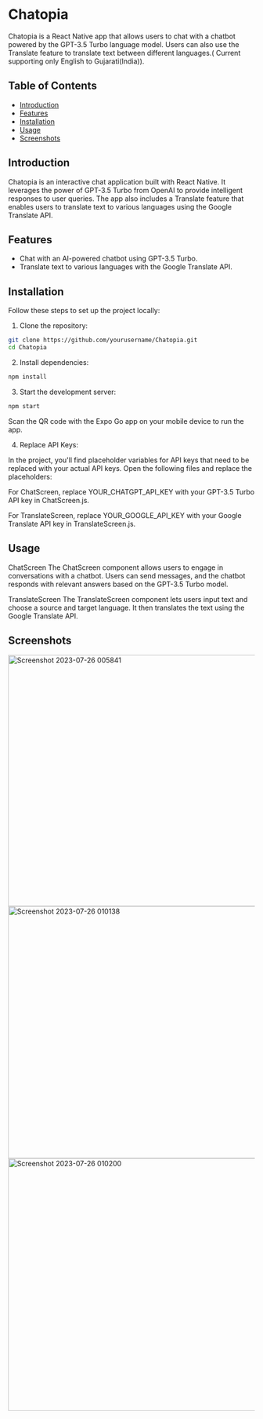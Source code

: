 # Chatopia

Chatopia is a React Native app that allows users to chat with a chatbot powered by the GPT-3.5 Turbo language model. Users can also use the Translate feature to translate text between different languages.( Current supporting only English to Gujarati(India)).

## Table of Contents

- [Introduction](##introduction)
- [Features](##features)
- [Installation](##installation)
- [Usage](##usage)
- [Screenshots](##screenshots)

## Introduction

Chatopia is an interactive chat application built with React Native. It leverages the power of GPT-3.5 Turbo from OpenAI to provide intelligent responses to user queries. The app also includes a Translate feature that enables users to translate text to various languages using the Google Translate API.

## Features

- Chat with an AI-powered chatbot using GPT-3.5 Turbo.
- Translate text to various languages with the Google Translate API.

## Installation

Follow these steps to set up the project locally:

1. Clone the repository:

```bash
git clone https://github.com/yourusername/Chatopia.git
cd Chatopia
``` 
2. Install dependencies:
```bash
npm install
```
3. Start the development server:

```bash
npm start
```
Scan the QR code with the Expo Go app on your mobile device to run the app.

4. Replace API Keys:

In the project, you'll find placeholder variables for API keys that need to be replaced with your actual API keys. Open the following files and replace the placeholders:

For ChatScreen, replace YOUR_CHATGPT_API_KEY with your GPT-3.5 Turbo API key in ChatScreen.js.

For TranslateScreen, replace YOUR_GOOGLE_API_KEY with your Google Translate API key in TranslateScreen.js.

## Usage
ChatScreen
The ChatScreen component allows users to engage in conversations with a chatbot. Users can send messages, and the chatbot responds with relevant answers based on the GPT-3.5 Turbo model.

TranslateScreen
The TranslateScreen component lets users input text and choose a source and target language. It then translates the text using the Google Translate API.

## Screenshots
<img width="512" alt="Screenshot 2023-07-26 005841" src="https://github.com/dronv/Chatopia/assets/41694884/7bb3325f-fd76-4084-9bef-2bf9abc56cd6">
<img width="514" alt="Screenshot 2023-07-26 010138" src="https://github.com/dronv/Chatopia/assets/41694884/c36caee8-9474-4274-8c61-438fda2c113a">
<img width="515" alt="Screenshot 2023-07-26 010200" src="https://github.com/dronv/Chatopia/assets/41694884/18448402-c536-4b77-9f6b-20c73fa9d714">

